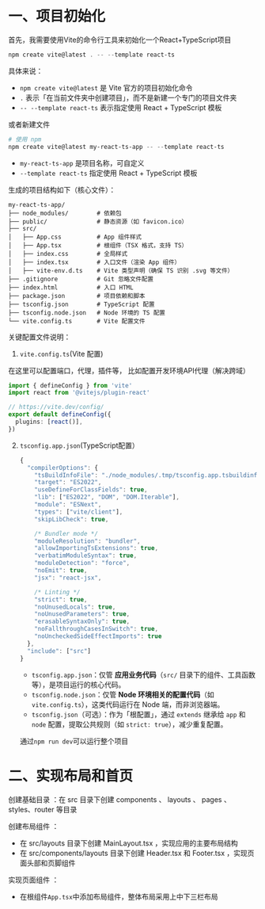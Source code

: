 # 一、项目初始化

首先，我需要使用Vite的命令行工具来初始化一个React+TypeScript项目

```powershell
npm create vite@latest . -- --template react-ts 
```

具体来说：

- `npm create vite@latest` 是 Vite 官方的项目初始化命令
- `.` 表示「在当前文件夹中创建项目」，而不是新建一个专门的项目文件夹
- `-- --template react-ts` 表示指定使用 React + TypeScript 模板

或者新建文件

```powershell
# 使用 npm
npm create vite@latest my-react-ts-app -- --template react-ts
```

- `my-react-ts-app` 是项目名称，可自定义
- `--template react-ts` 指定使用 React + TypeScript 模板

生成的项目结构如下（核心文件）：

```plaintext
my-react-ts-app/
├── node_modules/        # 依赖包
├── public/              # 静态资源（如 favicon.ico）
├── src/
│   ├── App.css          # App 组件样式
│   ├── App.tsx          # 根组件（TSX 格式，支持 TS）
│   ├── index.css        # 全局样式
│   ├── index.tsx        # 入口文件（渲染 App 组件）
│   ├── vite-env.d.ts    # Vite 类型声明（确保 TS 识别 .svg 等文件）
├── .gitignore           # Git 忽略文件配置
├── index.html           # 入口 HTML
├── package.json         # 项目依赖和脚本
├── tsconfig.json        # TypeScript 配置
├── tsconfig.node.json   # Node 环境的 TS 配置
└── vite.config.ts       # Vite 配置文件
```

关键配置文件说明：

1.  `vite.config.ts`(Vite 配置)

   在这里可以配置端口，代理，插件等， 比如配置开发环境API代理（解决跨域）

   ```ts
   import { defineConfig } from 'vite'
   import react from '@vitejs/plugin-react'
   
   // https://vite.dev/config/
   export default defineConfig({
     plugins: [react()],
   })
   ```

   

2. `tsconfig.app.json`(TypeScript配置）

   ```ts
   {
     "compilerOptions": {
       "tsBuildInfoFile": "./node_modules/.tmp/tsconfig.app.tsbuildinfo",
       "target": "ES2022",
       "useDefineForClassFields": true,
       "lib": ["ES2022", "DOM", "DOM.Iterable"],
       "module": "ESNext",
       "types": ["vite/client"],
       "skipLibCheck": true,
   
       /* Bundler mode */
       "moduleResolution": "bundler",
       "allowImportingTsExtensions": true,
       "verbatimModuleSyntax": true,
       "moduleDetection": "force",
       "noEmit": true,
       "jsx": "react-jsx",
   
       /* Linting */
       "strict": true,
       "noUnusedLocals": true,
       "noUnusedParameters": true,
       "erasableSyntaxOnly": true,
       "noFallthroughCasesInSwitch": true,
       "noUncheckedSideEffectImports": true
     },
     "include": ["src"]
   }
   
   ```

   

   - `tsconfig.app.json`：仅管 **应用业务代码**（`src/` 目录下的组件、工具函数等），是项目运行的核心代码。
   - `tsconfig.node.json`：仅管 **Node 环境相关的配置代码**（如 `vite.config.ts`），这类代码运行在 Node 端，而非浏览器端。
   - `tsconfig.json`（可选）：作为「根配置」，通过 `extends` 继承给 `app` 和 `node` 配置，提取公共规则（如 `strict: true`），减少重复配置。

   通过`npm run dev`可以运行整个项目



# 二、实现布局和首页



创建基础目录 ：在 src 目录下创建 components 、 layouts 、 pages 、 styles、router 等目录

创建布局组件 ：
- 在 src/layouts 目录下创建 MainLayout.tsx ，实现应用的主要布局结构
- 在 src/components/layouts 目录下创建 Header.tsx 和 Footer.tsx ，实现页面头部和页脚组件

实现页面组件 ：

+ 在根组件`App.tsx`中添加布局组件，整体布局采用上中下三栏布局